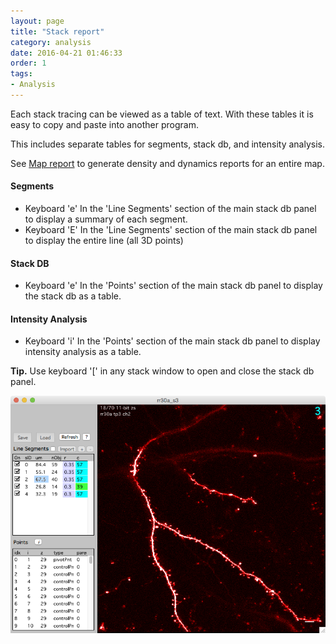 ```yaml
---
layout: page
title: "Stack report"
category: analysis
date: 2016-04-21 01:46:33
order: 1
tags:
- Analysis
---
```


Each stack tracing can be viewed as a table of text. With these tables it is easy to copy and paste into another program.

This includes separate tables for segments, stack db, and intensity analysis.

See [Map report][1] to generate density and dynamics reports for an entire map.

#### Segments

- Keyboard 'e' In the 'Line Segments' section of the main stack db panel to display a summary of each segment.
- Keyboard 'E' In the 'Line Segments' section of the main stack db panel to display the entire line (all 3D points)

#### Stack DB

- Keyboard 'e' In the 'Points' section of the main stack db panel to display the stack db as a table.

#### Intensity Analysis

- Keyboard 'i' In the 'Points' section of the main stack db panel to display intensity analysis as a table.

<p class="tip"><B>Tip.</B> Use keyboard '[' in any stack window to open and close the stack db panel.</p>

<IMG class="img-float-left" SRC="images/mm3/stack-example-5.png" WIDTH="600">

<div class="print-page-break"></div>


[1]: spine-dynamics
